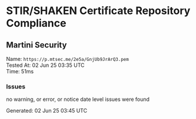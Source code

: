 # STIR/SHAKEN Certificate Repository Compliance

## Martini Security

Name: `https://p.mtsec.me/2e5a/GnjUb9JrArQ3.pem`\
Tested At: 02 Jun 25 03:35 UTC\
Time: 51ms

### Issues

no warning, or error, or notice date level issues were found

Generated: 02 Jun 25 03:45 UTC